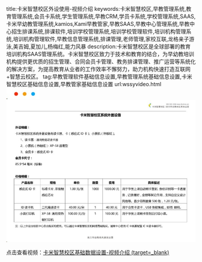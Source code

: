 title:卡米智慧校区外设使用-视频介绍
keywords:卡米智慧校区,早教管理系统,教育管理系统,会员卡系统,学生管理系统,早教CRM,学员卡系统,学校管理系统,SAAS,卡米早幼教管理系统,kamios,Kami早教管家,早教SAAS,早教中心管理系统,早教中心招生排课系统,排课软件,培训学校管理系统,培训学校管理软件,培训机构管理系统,培训机构管理软件,早教信息管理系统,排课管理,老师管理,家校互联,龙格亲子游泳,美吉姆,夏加儿,杨梅红,能力风暴
description:卡米智慧校区是全球部署的教育培训机构SAAS管理系统。卡米智慧校区致力于技术和教育的结合，为早幼教培训机构提供更优质的招生管理、合同会员卡管理、教务排课管理、推广运营等系统化的解决方案，为提高教育从业者的工作效率不懈努力，助力机构快速打造互联网+智慧云校区。
tag:早教管理软件基础信息设置,早教管理系统基础信息设置,卡米智慧校区基础信息设置,早教管家基础信息设置
url:wssyvideo.html
![](/基础数据设置/_image/2017-06-13-21-01-45.jpg)
![](./_image/2017-06-18-10-02-42.jpg)

点击查看视频：[卡米智慧校区基础数据设置-视频介绍 (target=_blank)](http://player.youku.com/player.php/Type/Folder/Fid//Ob//sid/XMjgyNzk5MjEzMg==/v.swf)